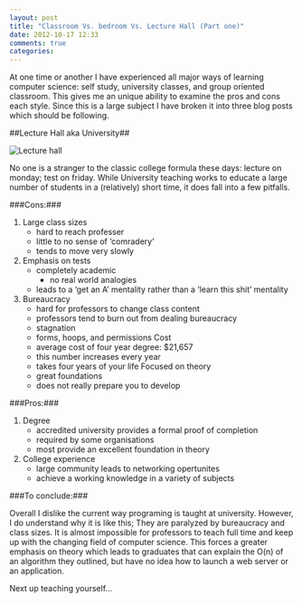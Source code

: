 ```yaml
---
layout: post
title: "Classroom Vs. bedroom Vs. Lecture Hall (Part one)"
date: 2012-10-17 12:33
comments: true
categories: 
---
```


At one time or another I have experienced all major ways of learning computer science: self study, university classes, and group oriented classroom. This gives me an unique ability to examine the pros and cons each style. Since this is a large subject I have broken it into three blog posts which should be following.

##Lecture Hall aka University##

![Lecture hall](http://farm5.staticflickr.com/4031/4530228887_78634666ff_z.jpg "Lecture hall")

No one is a stranger to the classic college formula these days: lecture on monday; test on friday. While University teaching works to educate a large number of students in a (relatively) short time, it does fall into a few pitfalls.

###Cons:###

1. Large class sizes
	- hard to reach professer
	- little to no sense of ‘comradery’
	- tends to move very slowly
2. Emphasis on tests
	- completely academic
		- no real world analogies
	- leads to a ‘get an A’ mentality rather than a ‘learn this shit’ mentality
3. Bureaucracy 
	- hard for professors to change class content
	- professors tend to burn out from dealing bureaucracy
	- stagnation 
	- forms, hoops, and permissions
	Cost
	- average cost of four year degree: $21,657
	- this number increases every year
	- takes four years of your life
	Focused on theory
	- great foundations
	- does not really prepare you to develop

###Pros:###

1. Degree
	- accredited university provides a formal proof of completion
	- required by some organisations
	- most provide an excellent foundation in theory
2. College experience
	- large community leads to networking opertunites
	- achieve a working knowledge in a variety of subjects

###To conclude:###

Overall I dislike the current way programing is taught at university. However, I do understand why it is like this; They are paralyzed by bureaucracy and class sizes. It is almost impossible for professors to teach full time and keep up with the changing field of computer science. This forces a greater emphasis on theory which leads to graduates that can explain the O(n) of an algorithm they outlined, but have no idea how to launch a web server or an application.

Next up teaching yourself...
